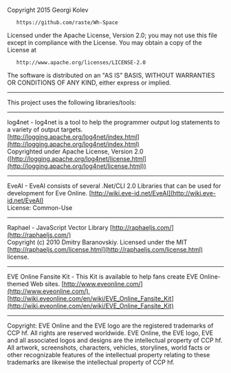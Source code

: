    Copyright 2015 Georgi Kolev

       https://github.com/raste/Wh-Space

   Licensed under the Apache License, Version 2.0;
   you may not use this file except in compliance with the License.
   You may obtain a copy of the License at

       http://www.apache.org/licenses/LICENSE-2.0

   The software is distributed on an "AS IS" BASIS, WITHOUT WARRANTIES 
   OR CONDITIONS OF ANY KIND, either express or implied.
   
---
   This project uses the following libraries/tools:
   
--- 
   log4net - log4net is a tool to help the programmer output log statements to a variety of output targets.  
   [http://logging.apache.org/log4net/index.html](http://logging.apache.org/log4net/index.html)  
   Copyrighted under Apache License, Version 2.0 ([http://logging.apache.org/log4net/license.html](http://logging.apache.org/log4net/license.html))
   
--- 
   EveAI - EveAI consists of several .Net/CLI 2.0 Libraries that can be used for development for Eve Online.
   [http://wiki.eve-id.net/EveAI](http://wiki.eve-id.net/EveAI)   
   License: Common-Use
   
---
   Raphael - JavaScript Vector Library
   [http://raphaeljs.com/](http://raphaeljs.com/)  
   Copyright (c) 2010 Dmitry Baranovskiy. Licensed under the MIT [http://raphaeljs.com/license.html](http://raphaeljs.com/license.html) license.
   
---
   EVE Online Fansite Kit - This Kit is available to help fans create EVE Online-themed Web sites.
   [http://www.eveonline.com/](http://www.eveonline.com/), [http://wiki.eveonline.com/en/wiki/EVE_Online_Fansite_Kit](http://wiki.eveonline.com/en/wiki/EVE_Online_Fansite_Kit)
   
---
   Copyright: EVE Online and the EVE logo are the registered trademarks of CCP hf. All rights are reserved worldwide. EVE Online, the EVE logo, EVE and all associated logos and designs are the intellectual property of CCP hf. All artwork, screenshots, characters, vehicles, storylines, world facts or other recognizable features of the intellectual property relating to these trademarks are likewise the intellectual property of CCP hf.

